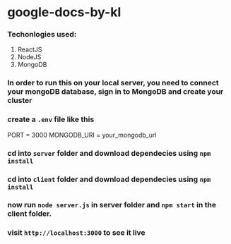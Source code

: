 # google-docs-by-kl


### Techonlogies used:
1. ReactJS
2. NodeJS
3. MongoDB

### In order to run this on your local server, you need to connect your mongoDB database, sign in to MongoDB and create your cluster

### create a `.env` file like this
PORT = 3000
MONGODB_URI  = your_mongodb_url

### cd into `server` folder and download dependecies using `npm install`
### cd into `client` folder and download dependecies using `npm install`
### now run `node server.js` in server folder and `npm start` in the client folder.
### visit `http://localhost:3000` to see it live
